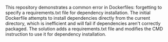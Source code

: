 This repository demonstrates a common error in Dockerfiles: forgetting to specify a requirements.txt file for dependency installation. The initial Dockerfile attempts to install dependencies directly from the current directory, which is inefficient and will fail if dependencies aren't correctly packaged. The solution adds a requirements.txt file and modifies the CMD instruction to use it for dependency installation.